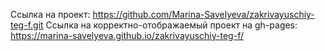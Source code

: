 Ссылка на проект: https://github.com/Marina-Savelyeva/zakrivayuschiy-teg-f.git
Ссылка на корректно-отображаемый проект на gh-pages: https://marina-savelyeva.github.io/zakrivayuschiy-teg-f/
